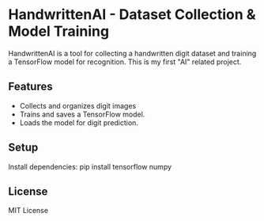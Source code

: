 # HandwrittenAI - Dataset Collection & Model Training

HandwrittenAI is a tool for collecting a handwritten digit dataset and training a TensorFlow model for recognition. This is my first "AI" related project. 

## Features
- Collects and organizes digit images
- Trains and saves a TensorFlow model.
- Loads the model for digit prediction.

## Setup
Install dependencies:
pip install tensorflow numpy

## License
MIT License
